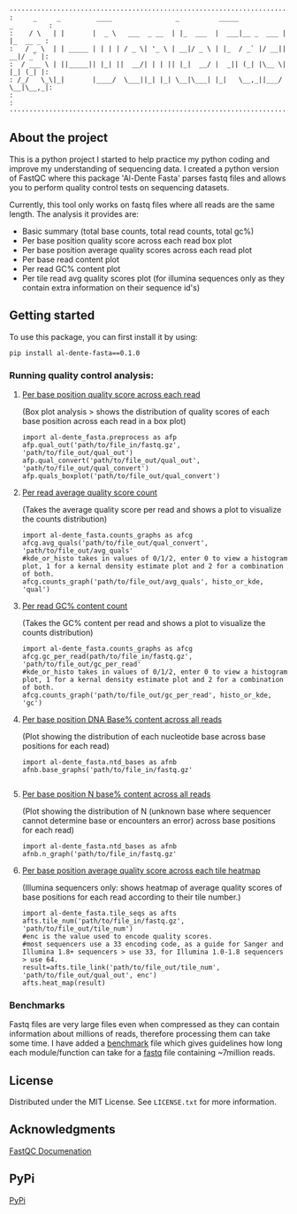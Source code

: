 ```
·················································································
:     _     _         ____                _          _____            _         :
:    / \   | |       |  _ \   ___  _ __  | |_  ___  |  ___|__ _  ___ | |_  __ _ :
:   / _ \  | | _____ | | | | / _ \| '_ \ | __|/ _ \ | |_  / _` |/ __|| __|/ _` |:
:  / ___ \ | ||_____|| |_| ||  __/| | | || |_|  __/ |  _|| (_| |\__ \| |_| (_| |:
: /_/   \_\|_|       |____/  \___||_| |_| \__|\___| |_|   \__,_||___/ \__|\__,_|:
:                                                                               :
·················································································
```

<!-- About the project -->
## About the project

This is a python project I started to help practice my python coding and improve my understanding of sequencing data.
I created a python version of FastQC where this package 'Al-Dente Fasta' parses fastq files and allows you to perform quality control tests on sequencing datasets.

Currently, this tool only works on fastq files where all reads are the same length.
The analysis it provides are:
* Basic summary (total base counts, total read counts, total gc%)
* Per base position quality score across each read box plot
* Per base position average quality scores across each read plot
* Per base read content plot 
* Per read GC% content plot
* Per tile read avg quality scores plot (for illumina sequences only as they contain extra information on their sequence id's)

<!-- Getting started -->
## Getting started

To use this package, you can first install it by using: 

```pip install al-dente-fasta==0.1.0```

### Running quality control analysis:
1. [Per base position quality score across each read](/images/Figure_1.png)
   
   (Box plot analysis > shows the distribution of quality scores of each base position across each read in a box plot)
   ```
   import al-dente_fasta.preprocess as afp
   afp.qual_out('path/to/file_in/fastq.gz', 'path/to/file_out/qual_out')
   afp.qual_convert('path/to/file_out/qual_out', 'path/to/file_out/qual_convert')
   afp.quals_boxplot('path/to/file_out/qual_convert')
   ```

2. [Per read average quality score count](/images/Figure_2.png)
   
   (Takes the average quality score per read and shows a plot to visualize the counts distribution)
   ```
   import al-dente_fasta.counts_graphs as afcg
   afcg.avg_quals('path/to/file_out/qual_convert', 'path/to/file_out/avg_quals'
   #kde_or_histo takes in values of 0/1/2, enter 0 to view a histogram plot, 1 for a kernal density estimate plot and 2 for a combination of both.
   afcg.counts_graph('path/to/file_out/avg_quals', histo_or_kde, 'qual')
   
   ```

3. [Per read GC% content count](/images/Figure_3.png)
   
   (Takes the GC% content per read and shows a plot to visualize the counts distribution)
   ```
   import al-dente_fasta.counts_graphs as afcg
   afcg.gc_per_read(path/to/file_in/fastq.gz', 'path/to/file_out/gc_per_read'
   #kde_or_histo takes in values of 0/1/2, enter 0 to view a histogram plot, 1 for a kernal density estimate plot and 2 for a combination of both.
   afcg.counts_graph('path/to/file_out/gc_per_read', histo_or_kde, 'gc')
   ```

4. [Per base position DNA Base% content across all reads](/images/Figure_4.png)
   
   (Plot showing the distribution of each nucleotide base across base positions for each read)
   ```
   import al-dente_fasta.ntd_bases as afnb
   afnb.base_graphs('path/to/file_in/fastq.gz'
   

   ```
   
5. [Per base position N base% content across all reads](/images/Figure_5.png)
    
   (Plot showing the distribution of N (unknown base where sequencer cannot determine base or encounters an error) across base positions for each read)
   ```
   import al-dente_fasta.ntd_bases as afnb
   afnb.n_graph('path/to/file_in/fastq.gz'
   ```
   
6. [Per base position average quality score across each tile heatmap](/images/Figure_6.png)
    
   (Illumina sequencers only: shows heatmap of average quality scores of base positions for each read according to their tile number.)
   ```
   import al-dente_fasta.tile_seqs as afts
   afts.tile_num('path/to/file_in/fastq.gz', 'path/to/file_out/tile_num')
   #enc is the value used to encode quality scores. 
   #most sequencers use a 33 encoding code, as a guide for Sanger and Illumina 1.8+ sequencers > use 33, for Illumina 1.0-1.8 sequencers > use 64.
   result=afts.tile_link('path/to/file_out/tile_num', 'path/to/file_out/qual_out', enc')
   afts.heat_map(result)
   ```

### Benchmarks

Fastq files are very large files even when compressed as they can contain information about millions of reads, therefore processing them can take some time.
I have added a [benchmark](benchmarks.txt) file which gives guidelines how long each module/function can take for a [fastq](https://www.ncbi.nlm.nih.gov/datasets/genome/GCF_001182785.1/) file containing ~7million reads.


<!-- LICENSE -->
## License

Distributed under the MIT License. See `LICENSE.txt` for more information.

<!-- ACKNOWLEDGMENTS -->
## Acknowledgments

[FastQC Documenation](https://www.bioinformatics.babraham.ac.uk/projects/fastqc/Help/)

<!-- PyPi -->
## PyPi
[PyPi](https://pypi.org/project/al-dente-fasta/0.1.0/#description)
